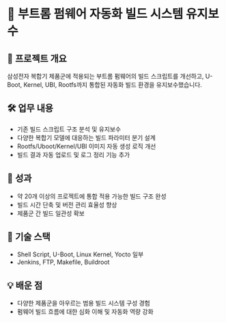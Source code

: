 # 🔹 부트롬 펌웨어 자동화 빌드 시스템 유지보수

## 📌 프로젝트 개요
삼성전자 복합기 제품군에 적용되는 부트롬 펌웨어의 빌드 스크립트를 개선하고, U-Boot, Kernel, UBI, Rootfs까지 통합된 자동화 빌드 환경을 유지보수했습니다.

## 🛠️ 업무 내용
- 기존 빌드 스크립트 구조 분석 및 유지보수
- 다양한 복합기 모델에 대응하는 빌드 파라미터 분기 설계
- Rootfs/Uboot/Kernel/UBI 이미지 자동 생성 로직 개선
- 빌드 결과 자동 업로드 및 로그 정리 기능 추가

## 🌟 성과
- 약 20개 이상의 프로젝트에 통합 적용 가능한 빌드 구조 완성
- 빌드 시간 단축 및 버전 관리 효율성 향상
- 제품군 간 빌드 일관성 확보

## 🧪 기술 스택
- Shell Script, U-Boot, Linux Kernel, Yocto 일부
- Jenkins, FTP, Makefile, Buildroot

## 💡 배운 점
- 다양한 제품군을 아우르는 범용 빌드 시스템 구성 경험
- 펌웨어 빌드 흐름에 대한 심화 이해 및 자동화 역량 강화
